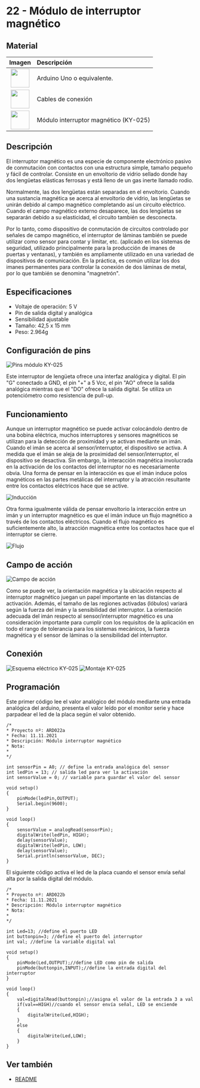 # 22 - Módulo de interruptor magnético

## Material

|                               Imagen                               | Descripción                          |
| :----------------------------------------------------------------: | :---------------------------------- |
| <img src="./../imatges/mat/mat_unor3.png" width="50" height="50">  | Arduino Uno o equivalente.           |
| <img src="./../imatges/mat/mat_cables.png" width="50" height="50"> | Cables de conexión                  |
| <img src="./../imatges/mat/mat_KY-025.png" width="50" height="50"> | Módulo interruptor magnético (KY-025) |

## Descripción

El interruptor magnético es una especie de componente electrónico pasivo de
conmutación con contactos con una estructura simple, tamaño pequeño y
fácil de controlar. Consiste en un envoltorio de vidrio sellado donde hay
dos lengüetas elásticas ferrosas y está lleno de un gas inerte llamado
rodio.

Normalmente, las dos lengüetas están separadas en el envoltorio. Cuando una
sustancia magnética se acerca al envoltorio de vidrio, las lengüetas
se unirán debido al campo magnético completando así un circuito eléctrico.
Cuando el campo magnético externo desaparece, las dos lengüetas se separarán
debido a su elasticidad, el circuito también se desconecta.

Por lo tanto, como dispositivo de conmutación de circuitos controlado por
señales de campo magnético, el interruptor de láminas también se puede
utilizar como sensor para contar y limitar, etc. (aplicado en los
sistemas de seguridad, utilizado principalmente para la producción
de imanes de puertas y ventanas), y también es ampliamente utilizado en una
variedad de dispositivos de comunicación. En la práctica, es común
utilizar los dos imanes permanentes para controlar la conexión de dos
láminas de metal, por lo que también se denomina "magnetrón".

## Especificaciones

- Voltaje de operación: 5 V
- Pin de salida digital y analógica
- Sensibilidad ajustable
- Tamaño: 42,5 x 15 mm
- Peso: 2.964g

## Configuración de pins

![Pins módulo KY-025](../imatges/ard/ard_22_02.png)

Este interruptor de lengüeta ofrece una interfaz analógica y
digital. El pin "G" conectado a GND, el pin "+" a 5 Vcc, el pin
"AO" ofrece la salida analógica mientras que el "DO" ofrece
la salida digital. Se utiliza un potenciómetro como resistencia de
pull-up.

## Funcionamiento

Aunque un interruptor magnético se puede activar colocándolo dentro
de una bobina eléctrica, muchos interruptores y sensores magnéticos
se utilizan para la detección de proximidad y se activan mediante un
imán. Cuando el imán se acerca al sensor/interruptor, el dispositivo
se activa. A medida que el imán se aleja de la proximidad del sensor/interruptor, el dispositivo se desactiva. Sin embargo, la interacción
magnética involucrada en la activación de los contactos del interruptor
no es necesariamente obvia. Una forma de pensar en la interacción es que
el imán induce polos magnéticos en las partes metálicas del
interruptor y la atracción resultante entre los contactos eléctricos hace
que se active.

![Inducción](../imatges/ard/ard_22_03.png)

Otra forma igualmente válida de pensar envoltorio la interacción entre un
imán y un interruptor magnético es que el imán induce un flujo magnético
a través de los contactos eléctricos. Cuando el flujo magnético es suficientemente alto,
la atracción magnética entre los contactos hace que el interruptor se
cierre.

![Flujo](../imatges/ard/ard_22_04.png)

## Campo de acción

![Campo de acción](../imatges/ard/ard_22_05.png)

Como se puede ver, la orientación magnética y la ubicación respecto al
interruptor magnético juegan un papel importante en las distancias
de activación. Además, el tamaño de las regiones activadas (lóbulos)
variará según la fuerza del imán y la sensibilidad del interruptor.
La orientación adecuada del imán respecto al sensor/interruptor
magnético es una consideración importante para cumplir con los requisitos
de la aplicación en todo el rango de tolerancia para los sistemas mecánicos,
la fuerza magnética y el sensor de láminas o la sensibilidad del
interruptor.

## Conexión

![Esquema eléctrico KY-025](../imatges/ard/ard_22_06.png)
![Montaje KY-025](../imatges/ard/ard_22_07.png)

## Programación

Este primer código lee el valor analógico del módulo mediante una
entrada analógica del arduino, presenta el valor leído por el monitor
serie y hace parpadear el led de la placa según el valor obtenido.

```Arduino
/*
* Proyecto nº: ARD022a
* Fecha: 11.11.2021
* Descripción: Módulo interruptor magnético
* Nota:
*
*/

int sensorPin = A0; // define la entrada analógica del sensor
int ledPin = 13; // salida led para ver la activación
int sensorValue = 0; // variable para guardar el valor del sensor

void setup()
{
    pinMode(ledPin,OUTPUT);
    Serial.begin(9600);
}

void loop()
{
    sensorValue = analogRead(sensorPin);
    digitalWrite(ledPin, HIGH);
    delay(sensorValue);
    digitalWrite(ledPin, LOW);
    delay(sensorValue);
    Serial.println(sensorValue, DEC);
}
```

El siguiente código activa el led de la placa cuando el sensor envía señal
alta por la salida digital del módulo.

```Arduino
/*
* Proyecto nº: ARD022b
* Fecha: 11.11.2021
* Descripción: Módulo interruptor magnético
* Nota:
*
*/

int Led=13; //define el puerto LED
int buttonpin=3; //define el puerto del interruptor
int val; //define la variable digital val

void setup()
{
    pinMode(Led,OUTPUT);//define LED como pin de salida
    pinMode(buttonpin,INPUT);//define la entrada digital del interruptor
}

void loop()
{
    val=digitalRead(buttonpin);//asigna el valor de la entrada 3 a val
    if(val==HIGH)//cuando el sensor envía señal, LED se enciende
    {
        digitalWrite(Led,HIGH);
    }
    else
    {
        digitalWrite(Led,LOW);
    }
}
```

## Ver también

- [README](../README.md)
